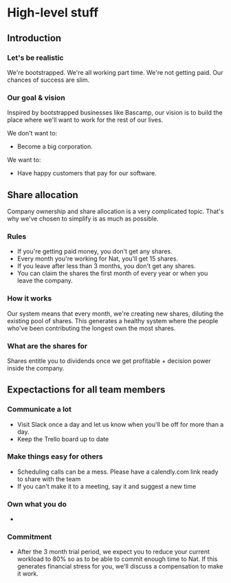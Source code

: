 

# High-level stuff
## Introduction
### Let's be realistic
We're bootstrapped. We're all working part time. We're not getting paid. Our chances of success are slim. 

### Our goal & vision
Inspired by bootstrapped businesses like Bascamp, our vision is to build the place where we'll want to work for the rest of our lives. 

We don't want to: 
- Become a big corporation.

We want to: 
- Have happy customers that pay for our software.

## Share allocation
Company ownership and share allocation is a very complicated topic. That's why we've chosen to simplify is as much as possible. 

### Rules
- If you're getting paid money, you don't get any shares. 
- Every month you're working for Nat, you'll get 15 shares. 
- If you leave after less than 3 months, you don't get any shares. 
- You can claim the shares the first month of every year or when you leave the company. 

### How it works
Our system means that every month, we're creating new shares, diluting the existing pool of shares. This generates a healthy system where the people who've been contributing the longest own the most shares. 

### What are the shares for
Shares entitle you to dividends once we get profitable + decision power inside the company. 


## Expectactions for all team members
### Communicate a lot
- Visit Slack once a day and let us know when you'll be off for more than a day.
- Keep the Trello board up to date


### Make things easy for others
- Scheduling calls can be a mess. Please have a calendly.com link ready to share with the team
- If you can't make it to a meeting, say it and suggest a new time

### Own what you do
- 

### Commitment
- After the 3 month trial period, we expect you to reduce your current workload to 80% so as to be able to commit enough time to Nat. If this generates financial stress for you, we'll discuss a compensation to make it work. 

<!--stackedit_data:
eyJoaXN0b3J5IjpbLTIxMDU0NTU3MzEsMTExNTEzNDUxNSw4NT
IxOTI5MzRdfQ==
-->